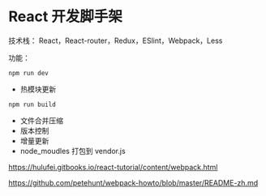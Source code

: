 # React 开发脚手架

技术栈： React，React-router，Redux，ESlint，Webpack，Less

功能：  

`npm run dev`  
- 热模块更新


`npm run build`
- 文件合并压缩
- 版本控制
- 增量更新
- node_moudles 打包到 vendor.js

https://hulufei.gitbooks.io/react-tutorial/content/webpack.html

https://github.com/petehunt/webpack-howto/blob/master/README-zh.md
